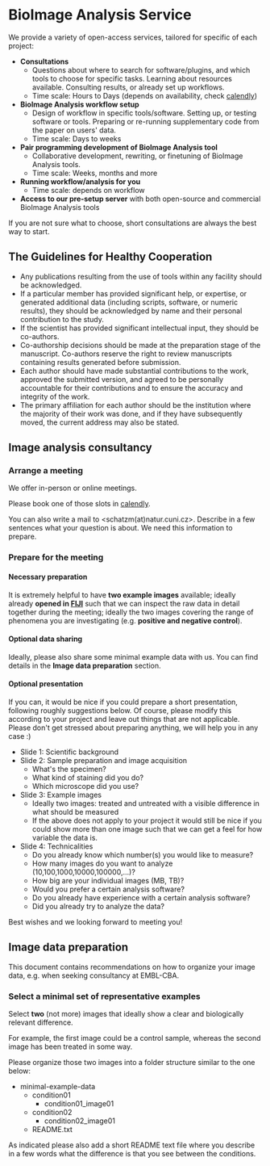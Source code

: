 # BioImage Analysis Service

We provide a variety of open-access services, tailored for specific of each project:

 * **Consultations**
   * Questions about where to search for software/plugins, and which tools to choose for specific tasks. Learning about resources available. Consulting results, or already set up workflows.
   * Time scale: Hours to Days (depends on availability, check [calendly](https://calendly.com/martinschatz/45min)) 
 * **BioImage Analysis workflow setup**
   * Design of workflow in specific tools/software. Setting up, or testing software or tools. Preparing or re-running supplementary code from the paper on users' data.
   * Time scale: Days to weeks
 * **Pair programming development of BioImage Analysis tool**
   * Collaborative development, rewriting, or finetuning of BioImage Analysis tools.
   * Time scale: Weeks, months and more
 * **Running workflow/analysis for you**
   * Time scale: depends on workflow
 * **Access to our pre-setup server** with both open-source and commercial BioImage Analysis tools

If you are not sure what to choose, short consultations are always the best way to start.

## The Guidelines for Healthy Cooperation 

 - Any publications resulting from the use of tools within any facility should be acknowledged. 
 - If a particular member has provided significant help, or expertise, or generated additional data (including scripts, software, or numeric results), they should be acknowledged by name and their personal contribution to the study.
 - If the scientist has provided significant intellectual input, they should be co-authors. 
 - Co-authorship decisions should be made at the preparation stage of the manuscript.  Co-authors reserve the right to review manuscripts containing results generated before submission.
 - Each author should have made substantial contributions to the work, approved the submitted version, and agreed to be personally accountable for their contributions and to ensure the accuracy and integrity of the work. 
 - The primary affiliation for each author should be the institution where the majority of their work was done, and if they have subsequently moved, the current address may also be stated.

## Image analysis consultancy

### Arrange a meeting

We offer in-person or online meetings.

Please book one of those slots in [calendly](https://calendly.com/martinschatz/45min). 

You can also write a mail to <schatzm(at)natur.cuni.cz>. Describe in a few sentences what your question is about. We need this information to prepare.

### Prepare for the meeting

#### Necessary preparation

It is extremely helpful to have **two example images** available; ideally already **opened in [FIJI](https://imagej.net/software/fiji/downloads)** such that we can inspect the raw data in detail together during the meeting; ideally the two images covering the range of phenomena you are investigating (e.g. **positive and negative control**). 

#### Optional data sharing

Ideally, please also share some minimal example data with us. You can find details in the **Image data preparation** section.

#### Optional presentation

If you can, it would be nice if you could prepare a short presentation, following roughly suggestions below. Of course, please modify this according to your project and leave out things that are not applicable. Please don't get stressed about preparing anything, we will help you in any case :) 

- Slide 1: Scientific background
- Slide 2: Sample preparation and image acquisition
  - What's the specimen?
  - What kind of staining did you do?
  - Which microscope did you use? 
- Slide 3: Example images
  - Ideally two images: treated and untreated with a visible difference in what should be measured
  - If the above does not apply to your project it would still be nice if you could show more than one image such that we can get a feel for how variable the data is.
- Slide 4: Technicalities
  - Do you already know which number(s) you would like to measure?
  - How many images do you want to analyze (10,100,1000,10000,100000,...)?
  - How big are your individual images (MB, TB)?
  - Would you prefer a certain analysis software?
  - Do you already have experience with a certain analysis software?
  - Did you already try to analyze the data?


Best wishes and we looking forward to meeting you!

## Image data preparation

This document contains recommendations on how to organize your image data, e.g. when seeking consultancy at EMBL-CBA.

### Select a minimal set of representative examples

Select **two** (not more) images that ideally show a clear and biologically relevant difference.

For example, the first image could be a control sample, whereas the second image has been treated in some way.

Please organize those two images into a folder structure similar to the one below:

- minimal-example-data
    - condition01
        - condition01_image01
    - condition02
        - condition02_image01
    - README.txt

As indicated please also add a short README text file where you describe in a few words what the difference is that you see between the conditions.
